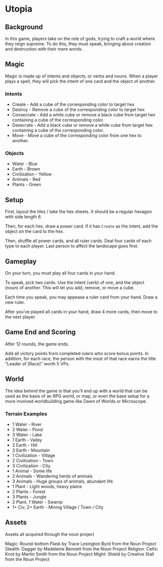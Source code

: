 # Utopia


## Background

In this game, players take on the role of gods, trying to craft a world where they reign supreme. To do this, they must speak, bringing about creation and destruction with their mere words.


## Magic

Magic is made up of intents and objects, or verbs and nouns. When a player plays a spell, they will pick the intent of one card and the object of another.



### Intents

* Create - Add a cube of the corresponding color to target hex
* Destroy - Remove a cube of the corresponding color to target hex
* Consecrate - Add a white cube or remove a black cube from target hex containing a cube of the corresponding color.
* Desecrate - Add a black cube or remove a white cube from target hex containing a cube of the corresponding color.
* Move - Move a cube of the corresponding color from one hex to another.


### Objects

* Water - Blue
* Earth - Brown
* Civilization - Yellow
* Animals - Red
* Plants - Green


## Setup

First, layout the tiles / take the hex sheets. It should be a regular hexagon with side length 6. 

Then, for each hex, draw a power card. If it has `Create` as the intent, add the object on the card to the hex.

Then, shuffle all power cards, and all ruler cards. Deal four cards of each type to each player. Last person to affect the landscape goes first.


## Gameplay

On your turn, you must play all four cards in your hand.

To speak, pick two cards. Use the intent (verb) of one, and the object (noun) of another. This will let you add, remove, or move a cube.

Each time you speak, you may appease a ruler card from your hand. Draw a new ruler.

After you've played all cards in your hand, draw 4 more cards, then move to the next player.

## Game End and Scoring

After 12 rounds, the game ends.

Add all victory points from completed rulers who score bonus points. In addition, for each race, the person with the most of that race earns the title "Leader of [Race]" worth 5 VPs.


## World

The idea behind the game is that you'll end up with a world that can be used as the basis of an RPG world, or map, or even the base setup for a more involved worldbuilding game like Dawn of Worlds or Microscope.

### Terrain Examples

* 1 Water - River
* 2 Water - Pond
* 3 Water - Lake
* 1 Earth - Valley
* 2 Earth - Hill
* 3 Earth - Mountain
* 1 Civilization - Village
* 2 Civilization - Town
* 3 Civilization - City
* 1 Animal - Some life
* 2 Animals - Wandering herds of animals
* 3 Animals - Huge groups of animals, abundant life
* 1 Plant - Light woods, heavy plains
* 2 Plants - Forest
* 3 Plants - Jungle
* 2 Plant, 1 Water - Swamp
* 1+ Civ, 2+ Earth - Mining Village / Town / City


## Assets

Assets all acquired through the noun project

Magic: Round-bottom Flask by Trace Lexington Byrd from the Noun Project
Stealth: Dagger by Madeleine Bennett from the Noun Project
Religion: Celtic Knot by Martin Smith from the Noun Project
Might: Shield by Creative Stall from the Noun Project

